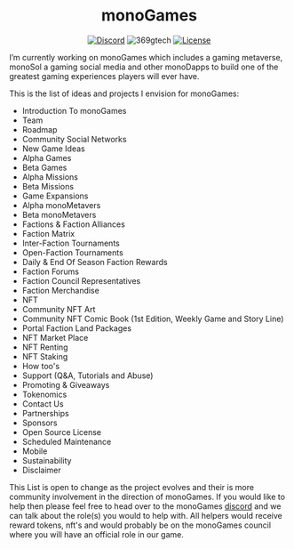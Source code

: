 <h1 align="center"><strong>monoGames</strong></h1>

<p align="center"> 
<a href="https://discord.gg/GUPh9PK8"><img src="https://img.shields.io/static/v1?logo=discord&label=&message=Discord&color=36393f&style=flat-square" alt="Discord"></a>
<img src="https://komarev.com/ghpvc/?username=369gtech&label=Profile%20Views&color=brightgreen&style=flat" alt="369gtech" />
<a href="https://github.com/369gtech/MIT-License/blob/main/LICENSE"><img src="https://img.shields.io/github/license/antonkomarev/github-profile-views-counter.svg?&color=green&style=flat-square" alt="License"></a>
</p>

I’m currently working on monoGames which includes a gaming metaverse, monoSol a gaming social media and other monoDapps to build one of the greatest gaming experiences players will ever have. 

This is the list of ideas and projects I envision for monoGames:

<ul>
  <li>Introduction To monoGames</li>
  <li>Team</li>
  <li>Roadmap</li>
  <li>Community Social Networks</li>
  <li>New Game Ideas</li>
  <li>Alpha Games</li>
  <li>Beta Games</li>
  <li>Alpha Missions</li>
  <li>Beta Missions</li>
  <li>Game Expansions</li>
  <li>Alpha monoMetavers</li>
  <li>Beta monoMetavers</li>
  <li>Factions & Faction Alliances</li>
  <li>Faction Matrix</li>
  <li>Inter-Faction Tournaments</li>
  <li>Open-Faction Tournaments</li>
  <li>Daily & End Of Season Faction Rewards</li>
  <li>Faction Forums</li>
  <li>Faction Council Representatives</li>
  <li>Faction Merchandise</li>
  <li>NFT</li>
  <li>Community NFT Art</li>
  <li>Community NFT Comic Book (1st Edition, Weekly Game and Story Line)</li>
  <li>Portal Faction Land Packages</li>
  <li>NFT Market Place</li>
  <li>NFT Renting</li>
  <li>NFT Staking</li>
  <li>How too's</li>
  <li>Support (Q&A, Tutorials and Abuse)</li>
  <li>Promoting & Giveaways</li>
  <li>Tokenomics</li>
  <li>Contact Us</li>
  <li>Partnerships</li>
  <li>Sponsors</li>
  <li>Open Source License</li>
  <li>Scheduled Maintenance</li>
  <li>Mobile</li>
  <li>Sustainability</li>
  <li>Disclaimer</li>
</ul>  

This List is open to change as the project evolves and their is more community involvement in the direction of monoGames. If you would like to help then please feel free to head over to the monoGames <a href="https://discord.gg/GUPh9PK8">discord</a> and we can talk about the role(s) you would to help with. All helpers would receive reward tokens, nft's and would probably be on the monoGames council where you will have an official role in our game.

